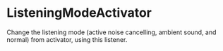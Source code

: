 # ListeningModeActivator
 
Change the listening mode (active noise cancelling, ambient sound, and normal) from activator, using this listener.
